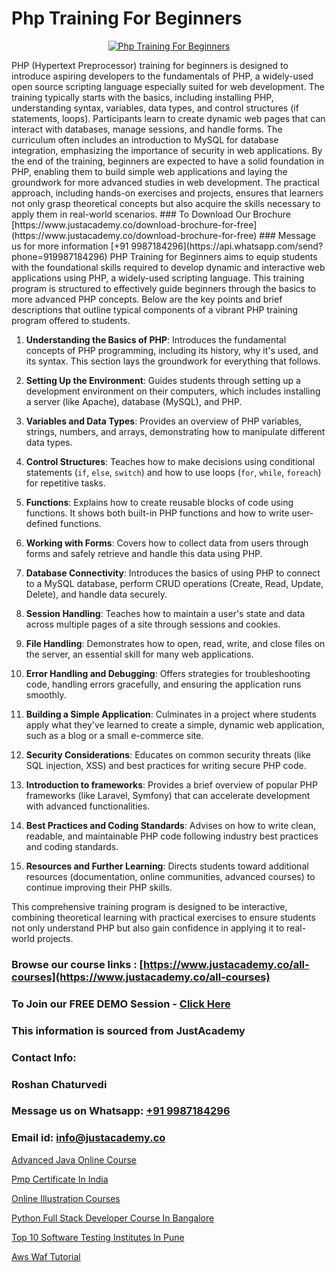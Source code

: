 # Php Training For Beginners

<p align="center">
  <a href="https://justacademy.co/course-detail/php-training">
    <img src="https://justacademy.co/storage2/course_image/1676637155_course_image.webp" alt="Php Training For Beginners">
  </a>
</p>
PHP (Hypertext Preprocessor) training for beginners is designed to introduce aspiring developers to the fundamentals of PHP, a widely-used open source scripting language especially suited for web development. The training typically starts with the basics, including installing PHP, understanding syntax, variables, data types, and control structures (if statements, loops). Participants learn to create dynamic web pages that can interact with databases, manage sessions, and handle forms. The curriculum often includes an introduction to MySQL for database integration, emphasizing the importance of security in web applications. By the end of the training, beginners are expected to have a solid foundation in PHP, enabling them to build simple web applications and laying the groundwork for more advanced studies in web development. The practical approach, including hands-on exercises and projects, ensures that learners not only grasp theoretical concepts but also acquire the skills necessary to apply them in real-world scenarios.
### To Download Our Brochure [https://www.justacademy.co/download-brochure-for-free](https://www.justacademy.co/download-brochure-for-free)
### Message us for more information [+91 9987184296](https://api.whatsapp.com/send?phone=919987184296)
PHP Training for Beginners aims to equip students with the foundational skills required to develop dynamic and interactive web applications using PHP, a widely-used scripting language. This training program is structured to effectively guide beginners through the basics to more advanced PHP concepts. Below are the key points and brief descriptions that outline typical components of a vibrant PHP training program offered to students.

1) **Understanding the Basics of PHP**: Introduces the fundamental concepts of PHP programming, including its history, why it's used, and its syntax. This section lays the groundwork for everything that follows.

2) **Setting Up the Environment**: Guides students through setting up a development environment on their computers, which includes installing a server (like Apache), database (MySQL), and PHP.

3) **Variables and Data Types**: Provides an overview of PHP variables, strings, numbers, and arrays, demonstrating how to manipulate different data types.

4) **Control Structures**: Teaches how to make decisions using conditional statements (`if`, `else`, `switch`) and how to use loops (`for`, `while`, `foreach`) for repetitive tasks.

5) **Functions**: Explains how to create reusable blocks of code using functions. It shows both built-in PHP functions and how to write user-defined functions.

6) **Working with Forms**: Covers how to collect data from users through forms and safely retrieve and handle this data using PHP.

7) **Database Connectivity**: Introduces the basics of using PHP to connect to a MySQL database, perform CRUD operations (Create, Read, Update, Delete), and handle data securely.

8) **Session Handling**: Teaches how to maintain a user's state and data across multiple pages of a site through sessions and cookies.

9) **File Handling**: Demonstrates how to open, read, write, and close files on the server, an essential skill for many web applications.

10) **Error Handling and Debugging**: Offers strategies for troubleshooting code, handling errors gracefully, and ensuring the application runs smoothly.

11) **Building a Simple Application**: Culminates in a project where students apply what they've learned to create a simple, dynamic web application, such as a blog or a small e-commerce site.

12) **Security Considerations**: Educates on common security threats (like SQL injection, XSS) and best practices for writing secure PHP code.

13) **Introduction to frameworks**: Provides a brief overview of popular PHP frameworks (like Laravel, Symfony) that can accelerate development with advanced functionalities.

14) **Best Practices and Coding Standards**: Advises on how to write clean, readable, and maintainable PHP code following industry best practices and coding standards.

15) **Resources and Further Learning**: Directs students toward additional resources (documentation, online communities, advanced courses) to continue improving their PHP skills.

This comprehensive training program is designed to be interactive, combining theoretical learning with practical exercises to ensure students not only understand PHP but also gain confidence in applying it to real-world projects.

### Browse our course links : [https://www.justacademy.co/all-courses](https://www.justacademy.co/all-courses) 
### To Join our FREE DEMO Session - [Click Here](https://www.justacademy.co/register-for-course-demo)


### This information is sourced from JustAcademy
### Contact Info:
### Roshan Chaturvedi
### Message us on Whatsapp: [+91 9987184296](https://api.whatsapp.com/send?phone=919987184296)
### Email id: [info@justacademy.co](mailto:info@justacademy.co)
                
[Advanced Java Online Course](https://www.linkedin.com/pulse/advanced-java-online-course-justacademy-ahmedabad-eup9c?trackingId=bdc1I%2FKOf5NhqaDQ4faKSg%3D%3D&lipi=urn%3Ali%3Apage%3Ad_flagship3_company_admin%3BG0jd%2Fn72TAC0suNcPZMgHQ%3D%3D)

[Pmp Certificate In India](https://www.linkedin.com/pulse/pmp-certificate-india-justacademy-houston-5fwif?trackingId=OTvu343LYTt80rSqTpQl3A%3D%3D&lipi=urn%3Ali%3Apage%3Ad_flagship3_company_admin%3BoeW%2FtgxJQVmhV5nxk7B2LA%3D%3D)

[Online Illustration Courses](https://medium.com/@namusn/online-illustration-courses-1542c7e5ece9)

[Python Full Stack Developer Course In Bangalore](https://medium.com/@surajvaishnav5015/python-full-stack-developer-course-in-bangalore-d704c848af4c)

[Top 10 Software Testing Institutes In Pune](https://justacademyin.github.io/justacademy/top-10-software-testing-institutes-in-pune)

[Aws Waf Tutorial](https://justacademyin.github.io/justacademy/aws-waf-tutorial)

